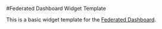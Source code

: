 #Federated Dashboard Widget Template

This is a basic widget template for the [Federated Dashboard](https://github.com/alexcodreanu86/federated-dashboard).
